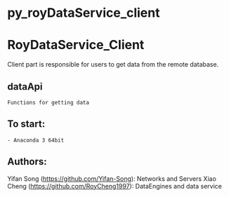 # py_royDataService_client
RoyDataService_Client
===================================
Client part is responsible for users to get data from the remote database. 

dataApi
-----------------------------------
	Functions for getting data 

To start:
-----------------------------------
    - Anaconda 3 64bit


Authors:
-----------------------------------
Yifan Song (https://github.com/Yifan-Song): Networks and Servers
Xiao Cheng (https://github.com/RoyCheng1997): DataEngines and data service
